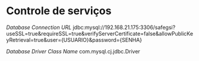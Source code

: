 # Controle de serviços 

_Database Connection URL_
jdbc:mysql://192.168.21.175:3306/safegsi?useSSL=true&requireSSL=true&verifyServerCertificate=false&allowPublicKeyRetrieval=true&user={USUARIO}&password={SENHA}

_Database Driver Class Name_
com.mysql.cj.jdbc.Driver